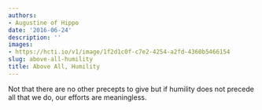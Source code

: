 ```yaml
---
authors:
- Augustine of Hippo
date: '2016-06-24'
description: ''
images:
- https://hcti.io/v1/image/1f2d1c0f-c7e2-4254-a2fd-4360b5466154
slug: above-all-humility
title: Above All, Humility
---
```


Not that there are no other precepts to give but if humility does not precede all that we do, our efforts are meaningless.